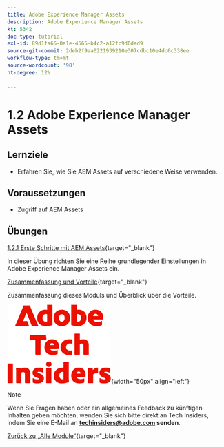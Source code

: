 ```yaml
---
title: Adobe Experience Manager Assets
description: Adobe Experience Manager Assets
kt: 5342
doc-type: tutorial
exl-id: 89d1fa65-0a1e-4565-b4c2-a12fc9d6dad9
source-git-commit: 2deb2f9aa0221939210e307cdbc10e4dc6c338ee
workflow-type: tm+mt
source-wordcount: '98'
ht-degree: 12%

---
```


# 1.2 Adobe Experience Manager Assets

## Lernziele

- Erfahren Sie, wie Sie AEM Assets auf verschiedene Weise verwenden.

## Voraussetzungen

- Zugriff auf AEM Assets

## Übungen

[1.2.1 Erste Schritte mit AEM Assets](./ex1.md){target="_blank"}

In dieser Übung richten Sie eine Reihe grundlegender Einstellungen in Adobe Experience Manager Assets ein.

[Zusammenfassung und Vorteile](./summary.md){target="_blank"}

Zusammenfassung dieses Moduls und Überblick über die Vorteile.

![Tech Insiders](./../../../assets/images/techinsiders.png){width="50px" align="left"}

>[!NOTE]
>
>Wenn Sie Fragen haben oder ein allgemeines Feedback zu künftigen Inhalten geben möchten, wenden Sie sich bitte direkt an Tech Insiders, indem Sie eine E-Mail an **techinsiders@adobe.com senden**.

[Zurück zu „Alle Module“](../../../overview.md){target="_blank"}
